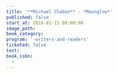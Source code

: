 ```yaml
---
title: '**Michael Chabon** - *Moonglow*'
published: false
start_at: 2016-01-15 09:00:00
image_path:
book_category:
program: '-writers-and-readers'
ticketed: false
test:
book_isbn:
  -
---
```


